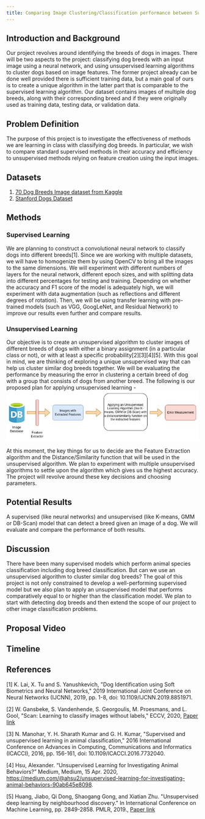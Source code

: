 ```yaml
---
title: Comparing Image Clustering/Classification performance between Supervised and Unsupervised Learning models using Dog Breed Image dataset
---
```

## Introduction and Background

Our project revolves around identifying the breeds of dogs in images. There will be two aspects to the project: classifying dog breeds with an input image using a neural network, and using unsupervised learning algorithms to cluster dogs based on image features. The former project already can be done well provided there is sufficient training data, but a main goal of ours is to create a unique algorithm in the latter part that is comparable to the supervised learning algorithm. Our dataset contains images of multiple dog breeds, along with their corresponding breed and if they were originally used as training data, testing data, or validation data.
## Problem Definition

The purpose of this project is to investigate the effectiveness of methods we are learning in class with classifying dog breeds. In particular, we wish to compare standard supervised methods in their accuracy and efficiency to unsupervised methods relying on feature creation using the input images.

## Datasets
1. [70 Dog Breeds Image dataset from Kaggle](https://www.kaggle.com/gpiosenka/70-dog-breedsimage-data-set)
2. [Stanford Dogs Dataset](http://vision.stanford.edu/aditya86/ImageNetDogs/)

## Methods

### Supervised Learning
We are planning to construct a convolutional neural network to classify dogs into different breeds[1]. Since we are working with multiple datasets, we will have to homogenize them by using OpenCV to bring all the images to the same dimensions. We will experiment with different numbers of layers for the neural network, different epoch sizes, and with splitting data into different percentages for testing and training. Depending on whether the accuracy and F1 score of the model is adequately high, we will experiment with data augmentation (such as reflections and different degrees of rotation). Then, we will be using transfer learning with pre-trained models (such as VGG, GoogLeNet, and Residual Network) to improve our results even further and compare results.

### Unsupervised Learning
Our objective is to create an unsupervised algorithm to cluster images of different breeds of dogs with either a binary assignment (in a particular class or not), or with at least a specific probability[2][3][4][5]. With this goal in mind, we are thinking of exploring a unique unsupervised way that can help us cluster similar dog breeds together. We will be evaluating the performance by measuring the error in clustering a certain breed of dog with a group that consists of dogs from another breed.
The following is our proposed plan for applying unsupervised learning -
![Unsupervised Learning Flow](img/UnsupervisedFlow.jpg)

At this moment, the key things for us to decide are the Feature Extraction algorithm and the Distance/Similarity function that will be used in the unsupervised algorithm. We plan to experiment with multiple unsupervised algorithms to settle upon the algorithm which gives us the highest accuracy. The project will revolve around these key decisions and choosing parameters.

## Potential Results
A supervised (like neural networks) and unsupervised (like K-means, GMM or DB-Scan) model that can detect a breed given an image of a dog. We will evaluate and compare the performance of both results.

## Discussion
There have been many supervised models which perform animal species classification including dog breed classification. But can we use an unsupervised algorithm to cluster similar dog breeds? The goal of this project is not only constrained to develop a well-performing supervised model but we also plan to apply an unsupervised model that performs comparatively equal to or higher than the classification model. We plan to start with detecting dog breeds and then extend the scope of our project to other image classification problems.

## Proposal Video

## Timeline

## References
[1] K. Lai, X. Tu and S. Yanushkevich, "Dog Identification using Soft Biometrics and Neural Networks," 2019 International Joint Conference on Neural Networks (IJCNN), 2019, pp. 1-8, doi: 10.1109/IJCNN.2019.8851971.

[2] W. Gansbeke, S. Vandenhende, S. Georgoulis, M. Proesmans, and L. Gool, "Scan: Learning to classify images without labels," ECCV, 2020, [Paper link](https://arxiv.org/pdf/2005.12320v2.pdf)

[3] N. Manohar, Y. H. Sharath Kumar and G. H. Kumar, "Supervised and unsupervised learning in animal classification," 2016 International Conference on Advances in Computing, Communications and Informatics (ICACCI), 2016, pp. 156-161, doi: 10.1109/ICACCI.2016.7732040.

[4] Hsu, Alexander. “Unsupervised Learning for Investigating Animal Behaviors?” Medium, Medium, 15 Apr. 2020, https://medium.com/@ahsu2/unsupervised-learning-for-investigating-animal-behaviors-90ab645e8098. 

[5] Huang, Jiabo, Qi Dong, Shaogang Gong, and Xiatian Zhu. "Unsupervised deep learning by neighbourhood discovery." In International Conference on Machine Learning, pp. 2849-2858. PMLR, 2019., [Paper link](https://arxiv.org/abs/1904.11567)
